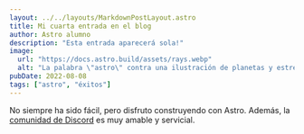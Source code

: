 ```yaml
---
layout: ../../layouts/MarkdownPostLayout.astro
title: Mi cuarta entrada en el blog
author: Astro alumno
description: "Esta entrada aparecerá sola!"
image:
  url: "https://docs.astro.build/assets/rays.webp"
  alt: "La palabra \"astro\" contra una ilustración de planetas y estrellas."
pubDate: 2022-08-08
tags: ["astro", "éxitos"]
---
```


No siempre ha sido fácil, pero disfruto construyendo con Astro. Además, la [comunidad de Discord](https://astro.build/chat) es muy amable y servicial.
